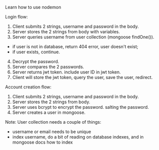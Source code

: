 Learn how to use nodemon

Login flow:
1. Client submits 2 strings, username and password in the body.
2. Server stores the 2 strings from body with variables.
3. Server queries username from user collection (mongoose findOne()).
- if user is not in database, return 404 error, user doesn't exist;
- if user exists, continue.
4. Decrypt the password.
5. Server compares the 2 passwords.
6. Server returns jwt token. include user ID in jwt token.
7. Client will store the jwt token, query the user, save the user, redirect.

Account creation flow: 
1. Client submits 2 strings, username and password in the body.
2. Server stores the 2 strings from body.
3. Server uses bcrypt to encrypt the password. salting the password.
4. Server creates a user in mongoose.

Note:
User collection needs a couple of things: 
- username or email needs to be unique
- index username, do a bit of reading on database indexes, and in mongoose docs how to index

